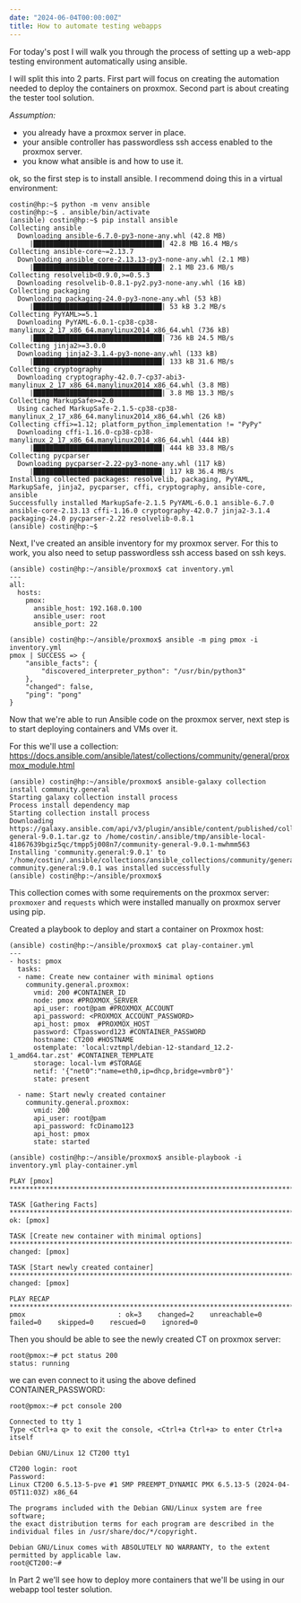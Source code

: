 ```yaml
---
date: "2024-06-04T00:00:00Z"
title: How to automate testing webapps 
---
```



For today's post I will walk you through the process of setting up a web-app testing environment automatically using ansible.

I will split this into 2 parts. 
First part will focus on creating the automation needed to deploy the containers on proxmox.
Second part is about creating the tester tool solution.

*Assumption:*
* you already have a proxmox server in place.
* your ansible controller has passwordless ssh access enabled to the proxmox server.
* you know what ansible is and how to use it.


ok, so the first step is to install ansible. I recommend doing this in a virtual environment:
```
costin@hp:~$ python -m venv ansible
costin@hp:~$ . ansible/bin/activate
(ansible) costin@hp:~$ pip install ansible
Collecting ansible
  Downloading ansible-6.7.0-py3-none-any.whl (42.8 MB)
     |████████████████████████████████| 42.8 MB 16.4 MB/s
Collecting ansible-core~=2.13.7
  Downloading ansible_core-2.13.13-py3-none-any.whl (2.1 MB)
     |████████████████████████████████| 2.1 MB 23.6 MB/s
Collecting resolvelib<0.9.0,>=0.5.3
  Downloading resolvelib-0.8.1-py2.py3-none-any.whl (16 kB)
Collecting packaging
  Downloading packaging-24.0-py3-none-any.whl (53 kB)
     |████████████████████████████████| 53 kB 3.2 MB/s
Collecting PyYAML>=5.1
  Downloading PyYAML-6.0.1-cp38-cp38-manylinux_2_17_x86_64.manylinux2014_x86_64.whl (736 kB)
     |████████████████████████████████| 736 kB 24.5 MB/s
Collecting jinja2>=3.0.0
  Downloading jinja2-3.1.4-py3-none-any.whl (133 kB)
     |████████████████████████████████| 133 kB 31.6 MB/s
Collecting cryptography
  Downloading cryptography-42.0.7-cp37-abi3-manylinux_2_17_x86_64.manylinux2014_x86_64.whl (3.8 MB)
     |████████████████████████████████| 3.8 MB 13.3 MB/s
Collecting MarkupSafe>=2.0
  Using cached MarkupSafe-2.1.5-cp38-cp38-manylinux_2_17_x86_64.manylinux2014_x86_64.whl (26 kB)
Collecting cffi>=1.12; platform_python_implementation != "PyPy"
  Downloading cffi-1.16.0-cp38-cp38-manylinux_2_17_x86_64.manylinux2014_x86_64.whl (444 kB)
     |████████████████████████████████| 444 kB 33.8 MB/s
Collecting pycparser
  Downloading pycparser-2.22-py3-none-any.whl (117 kB)
     |████████████████████████████████| 117 kB 36.4 MB/s
Installing collected packages: resolvelib, packaging, PyYAML, MarkupSafe, jinja2, pycparser, cffi, cryptography, ansible-core, ansible
Successfully installed MarkupSafe-2.1.5 PyYAML-6.0.1 ansible-6.7.0 ansible-core-2.13.13 cffi-1.16.0 cryptography-42.0.7 jinja2-3.1.4 packaging-24.0 pycparser-2.22 resolvelib-0.8.1
(ansible) costin@hp:~$
```

Next, I've created an ansible inventory for my proxmox server. For this to work, you also need to setup passwordless ssh access based on ssh keys.

```
(ansible) costin@hp:~/ansible/proxmox$ cat inventory.yml
---
all:
  hosts:
    pmox:
      ansible_host: 192.168.0.100
      ansible_user: root
      ansible_port: 22
      
(ansible) costin@hp:~/ansible/proxmox$ ansible -m ping pmox -i inventory.yml
pmox | SUCCESS => {
    "ansible_facts": {
        "discovered_interpreter_python": "/usr/bin/python3"
    },
    "changed": false,
    "ping": "pong"
}
```

Now that we're able to run Ansible code on the proxmox server, next step is to start deploying containers and VMs over it.

For this we'll use a collection: https://docs.ansible.com/ansible/latest/collections/community/general/proxmox_module.html

```
(ansible) costin@hp:~/ansible/proxmox$ ansible-galaxy collection install community.general
Starting galaxy collection install process
Process install dependency map
Starting collection install process
Downloading https://galaxy.ansible.com/api/v3/plugin/ansible/content/published/collections/artifacts/community-general-9.0.1.tar.gz to /home/costin/.ansible/tmp/ansible-local-41867639bgiz5qc/tmpp5j008n7/community-general-9.0.1-mwhmm563
Installing 'community.general:9.0.1' to '/home/costin/.ansible/collections/ansible_collections/community/general'
community.general:9.0.1 was installed successfully
(ansible) costin@hp:~/ansible/proxmox$
```

This collection comes with some requirements on the proxmox server: `proxmoxer` and `requests` which were installed manually on proxmox server using pip.

Created a playbook to deploy and start a container on Proxmox host:

```
(ansible) costin@hp:~/ansible/proxmox$ cat play-container.yml
---
- hosts: pmox
  tasks:
  - name: Create new container with minimal options
    community.general.proxmox:
      vmid: 200 #CONTAINER_ID
      node: pmox #PROXMOX_SERVER
      api_user: root@pam #PROXMOX_ACCOUNT
      api_password: <PROXMOX_ACCOUNT_PASSWORD>
      api_host: pmox  #PROXMOX_HOST
      password: CTpassword123 #CONTAINER_PASSWORD
      hostname: CT200 #HOSTNAME
      ostemplate: 'local:vztmpl/debian-12-standard_12.2-1_amd64.tar.zst' #CONTAINER_TEMPLATE
      storage: local-lvm #STORAGE
      netif: '{"net0":"name=eth0,ip=dhcp,bridge=vmbr0"}'
      state: present

  - name: Start newly created container
    community.general.proxmox:
      vmid: 200
      api_user: root@pam
      api_password: fcDinamo123
      api_host: pmox
      state: started
```

```
(ansible) costin@hp:~/ansible/proxmox$ ansible-playbook -i inventory.yml play-container.yml

PLAY [pmox] ***************************************************************************************************************

TASK [Gathering Facts] ****************************************************************************************************
ok: [pmox]

TASK [Create new container with minimal options] **************************************************************************
changed: [pmox]

TASK [Start newly created container] **************************************************************************************
changed: [pmox]

PLAY RECAP ****************************************************************************************************************
pmox                       : ok=3    changed=2    unreachable=0    failed=0    skipped=0    rescued=0    ignored=0

```

Then you should be able to see the newly created CT on proxmox server:
```
root@pmox:~# pct status 200
status: running
```
we can even connect to it using the above defined CONTAINER_PASSWORD:

```
root@pmox:~# pct console 200

Connected to tty 1
Type <Ctrl+a q> to exit the console, <Ctrl+a Ctrl+a> to enter Ctrl+a itself

Debian GNU/Linux 12 CT200 tty1

CT200 login: root
Password:
Linux CT200 6.5.13-5-pve #1 SMP PREEMPT_DYNAMIC PMX 6.5.13-5 (2024-04-05T11:03Z) x86_64

The programs included with the Debian GNU/Linux system are free software;
the exact distribution terms for each program are described in the
individual files in /usr/share/doc/*/copyright.

Debian GNU/Linux comes with ABSOLUTELY NO WARRANTY, to the extent
permitted by applicable law.
root@CT200:~#
```

In Part 2 we'll see how to deploy more containers that we'll be using in our webapp tool tester solution.
